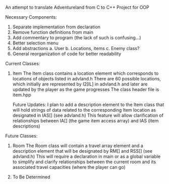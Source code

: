 An attempt to translate Adventureland from C to C++
Project for OOP

Necessary Components:
1. Separate implementation from declaration
2. Remove function definitions from main
3. Add commentary to program (the lack of such is confusing...)
4. Better selection menu
5. Add abstractions
   a. User
   b. Locations, items
   c. Enemy class?
6. General reorganization of code for better readability


Current Classes:
1. Item
   The Item class contains a location element which corresponds
   to locations of objects listed in advland.h
   There are 60 possible locations, which initially
   are represented by I2[IL] in advland.h and later
   are updated by the player as the game progresses
   The class header file is item.hpp
   
   Future Updates:
   I plan to add a description element to the Item class
   that will hold strings of data related to the corresponding
   Item location as designated in IAS[] (see advland.h)
   This feature will allow clarification of relationships
   between IA[] (the game item access array) and 
   IAS (item descriptions)


Future Classes:
1. Room
   The Room class will contain a travel array element and a
   description element that will be designated by RM[]
   and RSS[] (see advland.h)
   This will require a declaration in main or as a global
   variable to simplify and clarify relationships
   between the current room and its associated
   travel capacities (where the player can go)

2. To Be Determined
 
